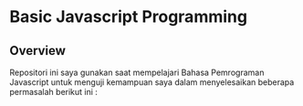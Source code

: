 # Basic Javascript Programming

## Overview
Repositori ini saya gunakan saat mempelajari Bahasa Pemrograman Javascript untuk menguji kemampuan saya dalam menyelesaikan beberapa permasalah berikut ini : 
